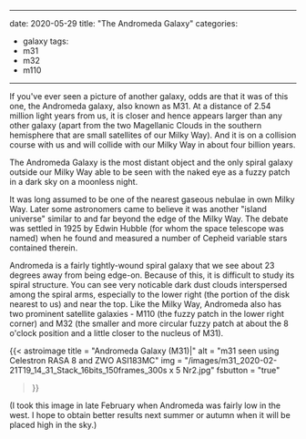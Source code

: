 ------
date: 2020-05-29
title: "The Andromeda Galaxy"
categories:
- galaxy
tags:
- m31
- m32
- m110
---


<!--more-->
If you've ever seen a picture of another galaxy, odds are that it was of this one, the Andromeda galaxy, also known as M31. At a distance of 2.54 million light years from us, it is closer and hence  appears larger than any other galaxy (apart from the two Magellanic Clouds in the southern hemisphere that are small satellites of our Milky Way). And it is on a collision course with us and will collide with our Milky Way in about four billion years.

The Andromeda Galaxy is the most distant object and the only spiral galaxy outside our Milky Way able to be seen with the naked eye as a fuzzy patch in a dark sky on a moonless night.

It was long assumed to be one of the nearest gaseous nebulae in own Milky Way. Later some astronomers came to believe it was another "island universe" similar to and far beyond the edge of the Milky Way. The debate was settled in 1925 by Edwin Hubble (for whom the space telescope was named) when he found and measured a number of Cepheid variable stars contained therein.

Andromeda is a fairly tightly-wound spiral galaxy that we see about 23 degrees away from being edge-on. Because of this, it is difficult to study its spiral structure. You can see very noticable dark dust clouds interspersed among the spiral arms, especially to the lower right (the portion of the disk nearest to us) and near the top.  Like the Milky Way, Andromeda also has two prominent satellite galaxies - M110 (the fuzzy patch in the lower right corner) and M32 (the smaller and more circular fuzzy patch at about the 8 o'clock position and a little closer to the nucleus of M31).

{{< astroimage
   title = "Andromeda Galaxy (M31)|"
   alt = "m31 seen using Celestron RASA 8 and ZWO ASI183MC"
   img = "/images/m31_2020-02-21T19_14_31_Stack_16bits_150frames_300s x 5 Nr2.jpg"
   fsbutton = "true"
>}}

(I took this image in late February when Andromeda was fairly low in the west.  I hope to obtain better results next summer or autumn when it will be placed high in the sky.)

